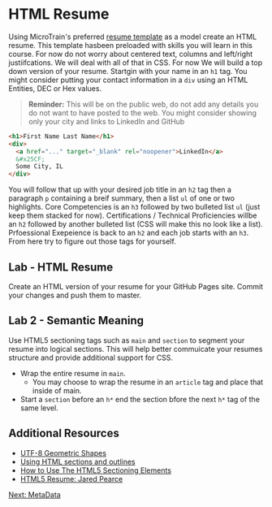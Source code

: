 # HTML Resume

Using MicroTrain's preferred [resume template](../img/ResumeTemplate.pdf) as a model create an HTML resume. This template hasbeen preloaded with skills you will learn in this course. For now do not worry about centered text, columns and left/right justiifcations. We will deal with all of that in CSS. For now We will  build a top down version of your resume. Startgin with your name in an ```h1``` tag. You might consider putting your contact information in a ```div``` using an HTML Entities, DEC or Hex values.

>**Reminder:** This will be on the public web, do not add any details you do not want to have posted to the web. You might consider showing only your city and links to LinkedIn and GitHub

```html
<h1>First Name Last Name</h1>
<div>
  <a href="..." target="_blank" rel="noopener">LinkedIn</a>
  &#x25CF;
  Some City, IL
</div>
```

You will follow that up with your desired job title in an ```h2``` tag then a paragraph ```p``` containing a breif summary, then a list ```ul``` of one or two highlights. Core Competencies is an ```h3``` followed by two bulleted list ```ul``` (just keep them stacked for now). Certifications / Technical Proficiencies willbe an ```h2``` followed by another bulleted list (CSS will make this no look like a list). Prfoessional Exepeience is back to an ```h2``` and each job starts with an ```h3```. From here try to figure out those tags for yourself.

## Lab - HTML Resume

Create an HTML version of your resume for your GitHub Pages site. Commit your changes and push them to master.

## Lab 2 - Semantic Meaning

Use HTML5 sectioning tags such as ```main``` and ```section``` to segment your resume into logical sections. This will help better commuicate your resumes structure and provide additional support for CSS. 
* Wrap the entire resume in ```main```.
  * You may choose to wrap the resume in an ```article``` tag and place that inside of main.
* Start a ```section``` before an ```h*``` end the section bfore the next ```h*``` tag of the same level. 

## Additional Resources
* [UTF-8 Geometric Shapes](https://www.w3schools.com/charsets/ref_utf_geometric.asp)
* [Using HTML sections and outlines](https://developer.mozilla.org/en-US/docs/Web/Guide/HTML/Using_HTML_sections_and_outlines)
* [How to Use The HTML5 Sectioning Elements](http://blog.teamtreehouse.com/use-html5-sectioning-elements)
* [HTML5 Resume: Jared Pearce](https://codepen.io/jaredpearce/pen/iBdxb)

[Next: MetaData](05-MetaData.md)
